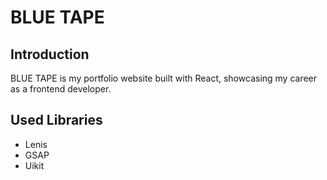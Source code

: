 # BLUE TAPE

## Introduction
BLUE TAPE is my portfolio website built with React, showcasing my career as a frontend developer.

## Used Libraries
- Lenis
- GSAP
- Uikit
